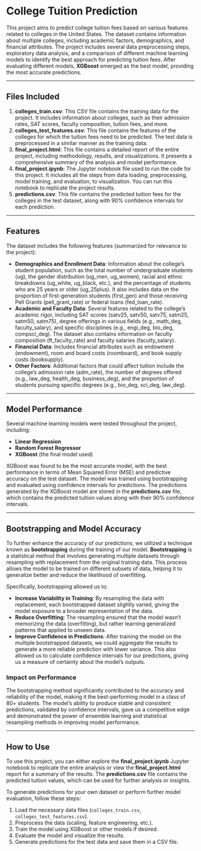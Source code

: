 # College Tuition Prediction

This project aims to predict college tuition fees based on various features related to colleges in the United States. The dataset contains information about multiple colleges, including academic factors, demographics, and financial attributes. The project includes several data preprocessing steps, exploratory data analysis, and a comparison of different machine learning models to identify the best approach for predicting tuition fees. After evaluating different models, **XGBoost** emerged as the best model, providing the most accurate predictions.

---

## Files Included

1. **colleges_train.csv**: This CSV file contains the training data for the project. It includes information about colleges, such as their admission rates, SAT scores, faculty composition, tuition fees, and more.
2. **colleges_test_features.csv**: This file contains the features of the colleges for which the tuition fees need to be predicted. The test data is preprocessed in a similar manner as the training data.
3. **final_project.html**: This file contains a detailed report of the entire project, including methodology, results, and visualizations. It presents a comprehensive summary of the analysis and model performance.
4. **final_project.ipynb**: The Jupyter notebook file used to run the code for this project. It includes all the steps from data loading, preprocessing, model training, and evaluation, to visualization. You can run this notebook to replicate the project results.
5. **predictions.csv**: This file contains the predicted tuition fees for the colleges in the test dataset, along with 90% confidence intervals for each prediction.

---

## Features

The dataset includes the following features (summarized for relevance to the project):
- **Demographics and Enrollment Data**: Information about the college’s student population, such as the total number of undergraduate students (ug), the gender distribution (ug_men, ug_women), racial and ethnic breakdowns (ug_white, ug_black, etc.), and the percentage of students who are 25 years or older (ug_25plus). It also includes data on the proportion of first-generation students (first_gen) and those receiving Pell Grants (pell_grant_rate) or federal loans (fed_loan_rate).
- **Academic and Faculty Data**: Several features related to the college’s academic rigor, including SAT scores (satv25, satv50, satv75, satm25, satm50, satm75), degree offerings in various fields (e.g., math_deg, faculty_salary), and specific disciplines (e.g., engi_deg, bio_deg, compsci_deg). The dataset also contains information on faculty composition (ft_faculty_rate) and faculty salaries (faculty_salary).
- **Financial Data**: Includes financial attributes such as endowment (endowment), room and board costs (roomboard), and book supply costs (booksupply).
- **Other Factors**: Additional factors that could affect tuition include the college’s admission rate (adm_rate), the number of degrees offered (e.g., law_deg, health_deg, business_deg), and the proportion of students pursuing specific degrees (e.g., bio_deg, sci_deg, law_deg).

---

## Model Performance

Several machine learning models were tested throughout the project, including:
- **Linear Regression**
- **Random Forest Regressor**
- **XGBoost** (the final model used)

XGBoost was found to be the most accurate model, with the best performance in terms of Mean Squared Error (MSE) and predictive accuracy on the test dataset. The model was trained using bootstrapping and evaluated using confidence intervals for predictions. The predictions generated by the XGBoost model are stored in the **predictions.csv** file, which contains the predicted tuition values along with their 90% confidence intervals.

---

## Bootstrapping and Model Accuracy

To further enhance the accuracy of our predictions, we utilized a technique known as **bootstrapping** during the training of our model. **Bootstrapping** is a statistical method that involves generating multiple datasets through resampling with replacement from the original training data. This process allows the model to be trained on different subsets of data, helping it to generalize better and reduce the likelihood of overfitting.

Specifically, bootstrapping allowed us to:
- **Increase Variability in Training**: By resampling the data with replacement, each bootstrapped dataset slightly varied, giving the model exposure to a broader representation of the data.
- **Reduce Overfitting**: The resampling ensured that the model wasn’t memorizing the data (overfitting), but rather learning generalized patterns that applied to unseen data.
- **Improve Confidence in Predictions**: After training the model on the multiple bootstrapped datasets, we could aggregate the results to generate a more reliable prediction with lower variance. This also allowed us to calculate confidence intervals for our predictions, giving us a measure of certainty about the model’s outputs.

### Impact on Performance

The bootstrapping method significantly contributed to the accuracy and reliability of the model, making it the best-performing model in a class of 80+ students. The model’s ability to produce stable and consistent predictions, validated by confidence intervals, gave us a competitive edge and demonstrated the power of ensemble learning and statistical resampling methods in improving model performance.

---

## How to Use

To use this project, you can either explore the **final_project.ipynb** Jupyter notebook to replicate the entire analysis or view the **final_project.html** report for a summary of the results. The **predictions.csv** file contains the predicted tuition values, which can be used for further analysis or insights.

To generate predictions for your own dataset or perform further model evaluation, follow these steps:
1. Load the necessary data files (`colleges_train.csv`, `colleges_test_features.csv`).
2. Preprocess the data (scaling, feature engineering, etc.).
3. Train the model using XGBoost or other models if desired.
4. Evaluate the model and visualize the results.
5. Generate predictions for the test data and save them in a CSV file.



